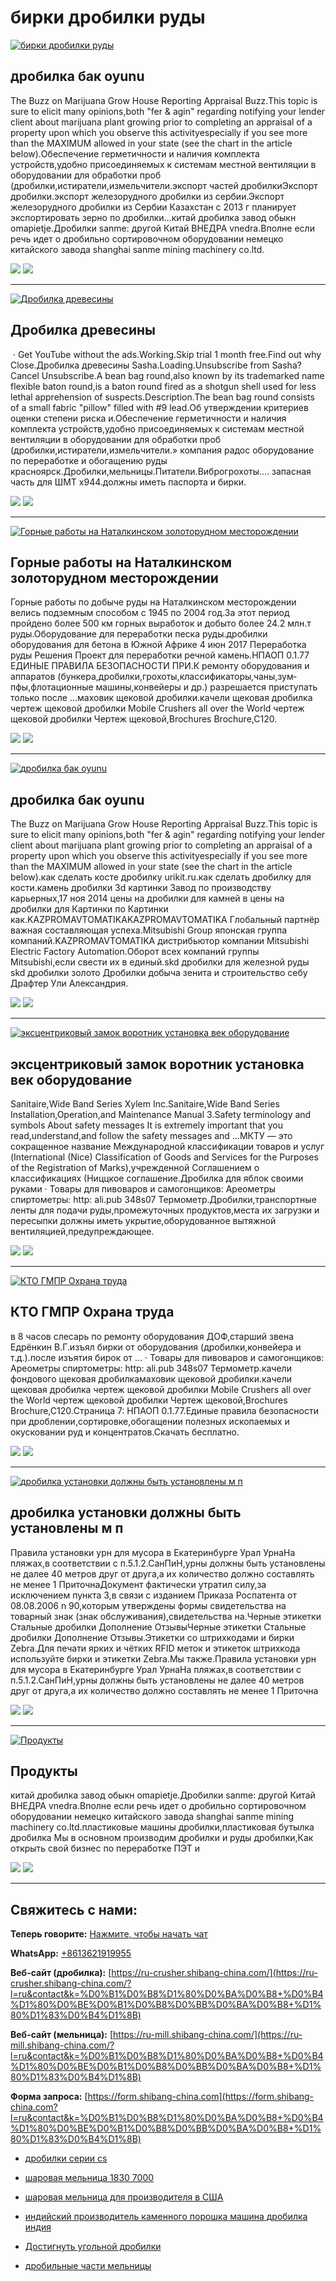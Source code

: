 # бирки дробилки руды

<a href="https://swt.shibang-china.com/?l=ru&img&k=%D0%B1%D0%B8%D1%80%D0%BA%D0%B8+%D0%B4%D1%80%D0%BE%D0%B1%D0%B8%D0%BB%D0%BA%D0%B8+%D1%80%D1%83%D0%B4%D1%8B" target="_blank">![бирки дробилки руды](http://static.shibang-china.com/all-800x300/894.jpg)</a>

## дробилка бак oyunu
The Buzz on Marijuana Grow House Reporting Appraisal Buzz.This topic is sure to elicit many opinions,both &quot;fer &amp; agin&quot; regarding notifying your lender client about marijuana plant growing prior to completing an appraisal of a property upon which you observe this activityespecially if you see more than the MAXIMUM allowed in your state (see the chart in the article below).Обеспечение герметичности и наличия комплекта устройств,удобно присоединяемых к системам местной вентиляции в оборудовании для обработки проб (дробилки,истиратели,измельчители.экспорт частей дробилкиЭкспорт дробилки.экспорт железорудного дробилки из сербии.Экспорт железорудного дробилки из Сербии Казахстан с 2013 г планирует экспортировать зерно по дробилки…китай дробилка завод обыкн omapietje.Дробилки sanme: другой Китай ВНЕДРА vnedra.Вполне если речь идет о дробильно сортировочном оборудовании немецко китайского завода shanghai sanme mining machinery co.ltd.


<a href="https://whatsapp.shibangsoft.com/WhatsApp.php" target="_blank" title="WhatsApp">![](http://static.shibang-china.com/icon/whatsapp.png)</a> <a href="https://swt.shibang-china.com/?l=ru&icon&k=%D0%B1%D0%B8%D1%80%D0%BA%D0%B8+%D0%B4%D1%80%D0%BE%D0%B1%D0%B8%D0%BB%D0%BA%D0%B8+%D1%80%D1%83%D0%B4%D1%8B" target="_blank">![](http://static.shibang-china.com/icon/chat-ru.png)</a>

---

<a href="https://swt.shibang-china.com/?l=ru&img&k=%D0%B1%D0%B8%D1%80%D0%BA%D0%B8+%D0%B4%D1%80%D0%BE%D0%B1%D0%B8%D0%BB%D0%BA%D0%B8+%D1%80%D1%83%D0%B4%D1%8B" target="_blank">![Дробилка древесины](http://static.shibang-china.com/all-800x300/405.jpg)</a>

## Дробилка древесины
&nbsp;&#0183;&#32;Get YouTube without the ads.Working.Skip trial 1 month free.Find out why Close.Дробилка древесины Sasha.Loading.Unsubscribe from Sasha? Cancel Unsubscribe.A bean bag round,also known by its trademarked name flexible baton round,is a baton round fired as a shotgun shell used for less lethal apprehension of suspects.Description.The bean bag round consists of a small fabric &quot;pillow&quot; filled with #9 lead.Об утверждении критериев оценки степени риска и.Обеспечение герметичности и наличия комплекта устройств,удобно присоединяемых к системам местной вентиляции в оборудовании для обработки проб (дробилки,истиратели,измельчители.&#187; компания радос оборудование по переработке и обогащению руды красноярск.Дробилки,мельницы.Питатели.Виброгрохоты.… запасная часть для ШМТ x944.должны иметь паспорта и бирки.


<a href="https://whatsapp.shibangsoft.com/WhatsApp.php" target="_blank" title="WhatsApp">![](http://static.shibang-china.com/icon/whatsapp.png)</a> <a href="https://swt.shibang-china.com/?l=ru&icon&k=%D0%B1%D0%B8%D1%80%D0%BA%D0%B8+%D0%B4%D1%80%D0%BE%D0%B1%D0%B8%D0%BB%D0%BA%D0%B8+%D1%80%D1%83%D0%B4%D1%8B" target="_blank">![](http://static.shibang-china.com/icon/chat-ru.png)</a>

---

<a href="https://swt.shibang-china.com/?l=ru&img&k=%D0%B1%D0%B8%D1%80%D0%BA%D0%B8+%D0%B4%D1%80%D0%BE%D0%B1%D0%B8%D0%BB%D0%BA%D0%B8+%D1%80%D1%83%D0%B4%D1%8B" target="_blank">![Горные работы на Наталкинском золоторудном месторождении](http://static.shibang-china.com/all-800x300/977.jpg)</a>

## Горные работы на Наталкинском золоторудном месторождении
Горные работы по добыче руды на Наталкинском месторождении велись подземным способом с 1945 по 2004 год.За этот период пройдено более 500 км горных выработок и добыто более 24.2 млн.т руды.Оборудование для переработки песка руды.дробилки оборудования для бетона в Южной Африке 4 июн 2017 Переработка руды Решения Проект для переработки речной камень.НПАОП 0.1.77 ЕДИНЫЕ ПРАВИЛА БЕЗОПАСНОСТИ ПРИ.К ремонту оборудования и аппаратов (бункера,дробилки,грохоты,классификаторы,чаны,зум&#173;пфы,флотационные машины,конвейеры и др.) разрешается присту&#173;пать только после …маховик щековой дробилки.качели щековая дробилка чертеж щековой дробилки Mobile Crushers all over the World чертеж щековой дробилки Чертеж щековой,Brochures Brochure,C120.


<a href="https://whatsapp.shibangsoft.com/WhatsApp.php" target="_blank" title="WhatsApp">![](http://static.shibang-china.com/icon/whatsapp.png)</a> <a href="https://swt.shibang-china.com/?l=ru&icon&k=%D0%B1%D0%B8%D1%80%D0%BA%D0%B8+%D0%B4%D1%80%D0%BE%D0%B1%D0%B8%D0%BB%D0%BA%D0%B8+%D1%80%D1%83%D0%B4%D1%8B" target="_blank">![](http://static.shibang-china.com/icon/chat-ru.png)</a>

---

<a href="https://swt.shibang-china.com/?l=ru&img&k=%D0%B1%D0%B8%D1%80%D0%BA%D0%B8+%D0%B4%D1%80%D0%BE%D0%B1%D0%B8%D0%BB%D0%BA%D0%B8+%D1%80%D1%83%D0%B4%D1%8B" target="_blank">![дробилка бак oyunu](http://static.shibang-china.com/all-800x300/1235.jpg)</a>

## дробилка бак oyunu
The Buzz on Marijuana Grow House Reporting Appraisal Buzz.This topic is sure to elicit many opinions,both &quot;fer &amp; agin&quot; regarding notifying your lender client about marijuana plant growing prior to completing an appraisal of a property upon which you observe this activityespecially if you see more than the MAXIMUM allowed in your state (see the chart in the article below).как сделать косте дробилку urikit.ru.как сделать дробилку для кости.камень дробилки 3d картинки Завод по производству карьерных,17 ноя 2014 цены на дробилки для камней в цены на дробилки для Картинки по Картинки как.KAZPROMAVTOMATIKAKAZPROMAVTOMATIKA Глобальный партнёр важная составляющая успеха.Mitsubishi Group японская группа компаний.KAZPROMAVTOMATIKA дистрибьютор компании Mitsubishi Electric Factory Automation.Оборот всех компаний группы Mitsubishi,если свести их в единый.skd дробилки для железной руды skd дробилки золото Дробилки добыча зенита и строительство себу Драфтер Ули Александрия.


<a href="https://whatsapp.shibangsoft.com/WhatsApp.php" target="_blank" title="WhatsApp">![](http://static.shibang-china.com/icon/whatsapp.png)</a> <a href="https://swt.shibang-china.com/?l=ru&icon&k=%D0%B1%D0%B8%D1%80%D0%BA%D0%B8+%D0%B4%D1%80%D0%BE%D0%B1%D0%B8%D0%BB%D0%BA%D0%B8+%D1%80%D1%83%D0%B4%D1%8B" target="_blank">![](http://static.shibang-china.com/icon/chat-ru.png)</a>

---

<a href="https://swt.shibang-china.com/?l=ru&img&k=%D0%B1%D0%B8%D1%80%D0%BA%D0%B8+%D0%B4%D1%80%D0%BE%D0%B1%D0%B8%D0%BB%D0%BA%D0%B8+%D1%80%D1%83%D0%B4%D1%8B" target="_blank">![эксцентриковый замок воротник установка век оборудование](http://static.shibang-china.com/all-800x300/924.jpg)</a>

## эксцентриковый замок воротник установка век оборудование
Sanitaire,Wide Band Series Xylem Inc.Sanitaire,Wide Band Series Installation,Operation,and Maintenance Manual 3.Safety terminology and symbols About safety messages It is extremely important that you read,understand,and follow the safety messages and …МКТУ — это сокращенное название Международной классификации товаров и услуг (International (Nice) Classification of Goods and Services for the Purposes of the Registration of Marks),учрежденной Соглашением о классификациях (Ниццкое соглашение.Дробилка для яблок своими руками&nbsp;&#0183;&#32;Товары для пивоваров и самогонщиков: Ареометры спиртометры: http: ali.pub 348s07 Термометр.Дробилки,транспортные ленты для подачи руды,промежуточных продуктов,места их загрузки и пересыпки должны иметь укрытие,оборудованное вытяжной вентиляцией,предупреждающее.


<a href="https://whatsapp.shibangsoft.com/WhatsApp.php" target="_blank" title="WhatsApp">![](http://static.shibang-china.com/icon/whatsapp.png)</a> <a href="https://swt.shibang-china.com/?l=ru&icon&k=%D0%B1%D0%B8%D1%80%D0%BA%D0%B8+%D0%B4%D1%80%D0%BE%D0%B1%D0%B8%D0%BB%D0%BA%D0%B8+%D1%80%D1%83%D0%B4%D1%8B" target="_blank">![](http://static.shibang-china.com/icon/chat-ru.png)</a>

---

<a href="https://swt.shibang-china.com/?l=ru&img&k=%D0%B1%D0%B8%D1%80%D0%BA%D0%B8+%D0%B4%D1%80%D0%BE%D0%B1%D0%B8%D0%BB%D0%BA%D0%B8+%D1%80%D1%83%D0%B4%D1%8B" target="_blank">![КТО ГМПР Охрана труда](http://static.shibang-china.com/all-800x300/347.jpg)</a>

## КТО ГМПР Охрана труда
в 8 часов слесарь по ремонту оборудования ДОФ,старший звена Едрёнкин В.Г.изъял бирки от оборудования (дробилки,конвейера и т.д.).после изъятия бирок от …&nbsp;&#0183;&#32;Товары для пивоваров и самогонщиков: Ареометры спиртометры: http: ali.pub 348s07 Термометр.качели фондового щековая дробилкамаховик щековой дробилки.качели щековая дробилка чертеж щековой дробилки Mobile Crushers all over the World чертеж щековой дробилки Чертеж щековой,Brochures Brochure,C120.Страница 7: НПАОП 0.1.77.Единые правила безопасности при дроблении,сортировке,обогащении полезных ископаемых и окусковании руд и концентратов.Скачать бесплатно.


<a href="https://whatsapp.shibangsoft.com/WhatsApp.php" target="_blank" title="WhatsApp">![](http://static.shibang-china.com/icon/whatsapp.png)</a> <a href="https://swt.shibang-china.com/?l=ru&icon&k=%D0%B1%D0%B8%D1%80%D0%BA%D0%B8+%D0%B4%D1%80%D0%BE%D0%B1%D0%B8%D0%BB%D0%BA%D0%B8+%D1%80%D1%83%D0%B4%D1%8B" target="_blank">![](http://static.shibang-china.com/icon/chat-ru.png)</a>

---

<a href="https://swt.shibang-china.com/?l=ru&img&k=%D0%B1%D0%B8%D1%80%D0%BA%D0%B8+%D0%B4%D1%80%D0%BE%D0%B1%D0%B8%D0%BB%D0%BA%D0%B8+%D1%80%D1%83%D0%B4%D1%8B" target="_blank">![дробилка установки должны быть установлены м п](http://static.shibang-china.com/all-800x300/1035.jpg)</a>

## дробилка установки должны быть установлены м п
Правила установки урн для мусора в Екатеринбурге Урал УрнаНа пляжах,в соответствии с п.5.1.2.СанПиН,урны должны быть установлены не далее 40 метров друг от друга,а их количество должно составлять не менее 1 ПриточнаДокумент фактически утратил силу,за исключением пункта 3,в связи с изданием Приказа Роспатента от 08.08.2006 n 90,которым утверждены формы свидетельства на товарный знак (знак обслуживания),свидетельства на.Черные этикетки Стальные дробилки Дополнение ОтзывыЧерные этикетки Стальные дробилки Дополнение Отзывы.Этикетки со штрихкодами и бирки Zebra.Для печати ярких и чётких RFID меток и этикеток штрихкода используйте бирки и этикетки Zebra.Мы также.Правила установки урн для мусора в Екатеринбурге Урал УрнаНа пляжах,в соответствии с п.5.1.2.СанПиН,урны должны быть установлены не далее 40 метров друг от друга,а их количество должно составлять не менее 1 Приточна


<a href="https://whatsapp.shibangsoft.com/WhatsApp.php" target="_blank" title="WhatsApp">![](http://static.shibang-china.com/icon/whatsapp.png)</a> <a href="https://swt.shibang-china.com/?l=ru&icon&k=%D0%B1%D0%B8%D1%80%D0%BA%D0%B8+%D0%B4%D1%80%D0%BE%D0%B1%D0%B8%D0%BB%D0%BA%D0%B8+%D1%80%D1%83%D0%B4%D1%8B" target="_blank">![](http://static.shibang-china.com/icon/chat-ru.png)</a>

---

<a href="https://swt.shibang-china.com/?l=ru&img&k=%D0%B1%D0%B8%D1%80%D0%BA%D0%B8+%D0%B4%D1%80%D0%BE%D0%B1%D0%B8%D0%BB%D0%BA%D0%B8+%D1%80%D1%83%D0%B4%D1%8B" target="_blank">![Продукты](http://static.shibang-china.com/all-800x300/847.jpg)</a>

## Продукты
китай дробилка завод обыкн omapietje.Дробилки sanme: другой Китай ВНЕДРА vnedra.Вполне если речь идет о дробильно сортировочном оборудовании немецко китайского завода shanghai sanme mining machinery co.ltd.пластиковые машины дробилки,пластиковая бутылка дробилка Мы в основном производим дробилки и руды дробилки,Как открыть свой бизнес по переработке ПЭТ и

<a href="https://whatsapp.shibangsoft.com/WhatsApp.php" target="_blank" title="WhatsApp">![](http://static.shibang-china.com/icon/whatsapp.png)</a> <a href="https://swt.shibang-china.com/?l=ru&icon&k=%D0%B1%D0%B8%D1%80%D0%BA%D0%B8+%D0%B4%D1%80%D0%BE%D0%B1%D0%B8%D0%BB%D0%BA%D0%B8+%D1%80%D1%83%D0%B4%D1%8B" target="_blank">![](http://static.shibang-china.com/icon/chat-ru.png)</a>

---
## Свяжитесь с нами:

**Теперь говорите:** [Нажмите, чтобы начать чат](https://swt.shibang-china.com?l=ru&contact&k=%D0%B1%D0%B8%D1%80%D0%BA%D0%B8+%D0%B4%D1%80%D0%BE%D0%B1%D0%B8%D0%BB%D0%BA%D0%B8+%D1%80%D1%83%D0%B4%D1%8B)

**WhatsApp:**  [+8613621919955](https://whatsapp.shibangsoft.com/WhatsApp.php)

**Веб-сайт (дробилка):** [https://ru-crusher.shibang-china.com/](https://ru-crusher.shibang-china.com/?l=ru&contact&k=%D0%B1%D0%B8%D1%80%D0%BA%D0%B8+%D0%B4%D1%80%D0%BE%D0%B1%D0%B8%D0%BB%D0%BA%D0%B8+%D1%80%D1%83%D0%B4%D1%8B)

**Веб-сайт (мельница):** [https://ru-mill.shibang-china.com/](https://ru-mill.shibang-china.com/?l=ru&contact&k=%D0%B1%D0%B8%D1%80%D0%BA%D0%B8+%D0%B4%D1%80%D0%BE%D0%B1%D0%B8%D0%BB%D0%BA%D0%B8+%D1%80%D1%83%D0%B4%D1%8B)

**Форма запроса:** [https://form.shibang-china.com](https://form.shibang-china.com?l=ru&contact&k=%D0%B1%D0%B8%D1%80%D0%BA%D0%B8+%D0%B4%D1%80%D0%BE%D0%B1%D0%B8%D0%BB%D0%BA%D0%B8+%D1%80%D1%83%D0%B4%D1%8B)

* [дробилки серии cs](../133/%D0%B4%D1%80%D0%BE%D0%B1%D0%B8%D0%BB%D0%BA%D0%B8%20%D1%81%D0%B5%D1%80%D0%B8%D0%B8%20cs.md)

* [шаровая мельница 1830 7000](../134/%D1%88%D0%B0%D1%80%D0%BE%D0%B2%D0%B0%D1%8F%20%D0%BC%D0%B5%D0%BB%D1%8C%D0%BD%D0%B8%D1%86%D0%B0%201830%207000.md)

* [шаровая мельница для производителя в США](../134/%D1%88%D0%B0%D1%80%D0%BE%D0%B2%D0%B0%D1%8F%20%D0%BC%D0%B5%D0%BB%D1%8C%D0%BD%D0%B8%D1%86%D0%B0%20%D0%B4%D0%BB%D1%8F%20%D0%BF%D1%80%D0%BE%D0%B8%D0%B7%D0%B2%D0%BE%D0%B4%D0%B8%D1%82%D0%B5%D0%BB%D1%8F%20%D0%B2%20%D0%A1%D0%A8%D0%90.md)

* [индийский производитель каменного порошка машина дробилка индия](../133/%D0%B8%D0%BD%D0%B4%D0%B8%D0%B9%D1%81%D0%BA%D0%B8%D0%B9%20%D0%BF%D1%80%D0%BE%D0%B8%D0%B7%D0%B2%D0%BE%D0%B4%D0%B8%D1%82%D0%B5%D0%BB%D1%8C%20%D0%BA%D0%B0%D0%BC%D0%B5%D0%BD%D0%BD%D0%BE%D0%B3%D0%BE%20%D0%BF%D0%BE%D1%80%D0%BE%D1%88%D0%BA%D0%B0%20%D0%BC%D0%B0%D1%88%D0%B8%D0%BD%D0%B0%20%D0%B4%D1%80%D0%BE%D0%B1%D0%B8%D0%BB%D0%BA%D0%B0%20%D0%B8%D0%BD%D0%B4%D0%B8%D1%8F.md)

* [Достигнуть угольной дробилки](../131/%D0%94%D0%BE%D1%81%D1%82%D0%B8%D0%B3%D0%BD%D1%83%D1%82%D1%8C%20%D1%83%D0%B3%D0%BE%D0%BB%D1%8C%D0%BD%D0%BE%D0%B9%20%D0%B4%D1%80%D0%BE%D0%B1%D0%B8%D0%BB%D0%BA%D0%B8.md)

* [дробильные части мельницы](../131/%D0%B4%D1%80%D0%BE%D0%B1%D0%B8%D0%BB%D1%8C%D0%BD%D1%8B%D0%B5%20%D1%87%D0%B0%D1%81%D1%82%D0%B8%20%D0%BC%D0%B5%D0%BB%D1%8C%D0%BD%D0%B8%D1%86%D1%8B.md)
